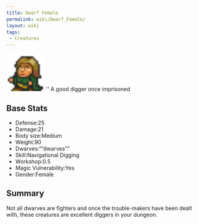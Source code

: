 ```yaml
---
title: Dwarf Female
permalink: wiki/Dwarf_Female/
layout: wiki
tags:
 - Creatures
---
```


<img src="dwarf_f.png" title="fig:dwarf_f.png" alt="dwarf_f.png" width="100" />
'' A good digger once imprisoned

Base Stats
----------

-   Defense:25
-   Damage:21
-   Body size:Medium
-   Weight:90
-   Dwarves:““dwarves””
-   Skill:Navigational Digging
-   Workshop:0.5
-   Magic Vulnerability:Yes
-   Gender:Female

Summary
-------

Not all dwarves are fighters and once the trouble-makers have been dealt
with, these creatures are excellent diggers in your dungeon.

